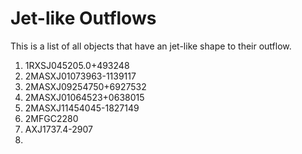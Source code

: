 # Jet-like Outflows

This is a list of all objects that have an jet-like shape to their outflow.

1. 1RXSJ045205.0+493248
2. 2MASXJ01073963-1139117
3. 2MASXJ09254750+6927532
4. 2MASXJ01064523+0638015
5. 2MASXJ11454045-1827149
6. 2MFGC2280
7. AXJ1737.4-2907
8. 


